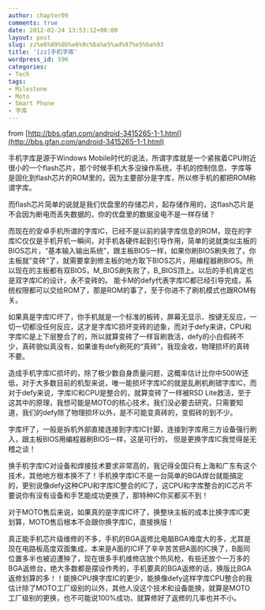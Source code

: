 ```yaml
---
author: chapter09
comments: true
date: 2012-02-24 13:53:12+00:00
layout: post
slug: zz%e6%89%8b%e6%9c%ba%e5%ad%97%e5%ba%93
title: '[zz]手机字库'
wordpress_id: 596
categories:
- Tech
tags:
- Milestone
- Moto
- Smart Phone
- 字库
---
```


from [http://bbs.gfan.com/android-3415265-1-1.html](http://bbs.gfan.com/android-3415265-1-1.html)

手机字库是源于Windows Mobile时代的说法，所谓字库就是一个紧挨着CPU附近很小的一个flash芯片，那个时候手机大多没操作系统，手机的控制信息、字库等是固化到flash芯片的ROM里的，因为主要部分是字库，所以修手机的都把ROM称谓字库。

而flash芯片简单的说就是我们优盘里的存储芯片，起存储作用的，这flash芯片是不会因为断电而丢失数据的，你的优盘里的数据没电不是一样存储？

而现在的安卓手机所谓的字库IC，已经不是以前的装字库信息的ROM，现在的字库IC仅仅是手机开机一瞬间，对手机各硬件起到引导作用，简单的说就类似主板的BIOS芯片，“基本输入输出系统”，跟主板BIOS一样，如果你刷BIOS刷失败了，你主板就”变砖“了，就需要拿到修主板的地方取下BIOS芯片，用编程器刷BIOS。所以现在的主板都有双BIOS，M_BIOS刷失败了，B_BIOS顶上。以后的手机肯定也是双字库IC的设计，永不变砖的。
能卡M的defy代表字库IC都已经引导完成，系统权限都可以交给ROM了，那是ROM的事了，至于你进不了刷机模式也跟ROM有关。<!-- more -->

如果真是字库IC坏了，你手机就是一个标准的板砖，屏幕无显示、按键无反应，一切一切都没任何反应，这才是字库IC损坏变砖的迹象，而对于defy来讲，CPU和字库IC是上下层整合了的，所以就算变砖了一样盲刷救活，defy的小白假砖不少，真砖貌似真没有，如果谁有defy刷死的“真砖”，我现金收，物理损坏的真砖不要。

造成手机字库IC损坏的，除了极少数自身质量问题，这概率估计比你中500W还低，对于大多数目前的机型来说，唯一能损坏字库IC的就是乱刷机刷错字库IC，而对于defy来说，字库IC和CPU是整合的，就算变砖了一样被RSD Lite救活，至于这其中的原理，我想可能是MOTO的核心技术，我们没必要去研究，只需要知道，我们的defy除了物理损坏以外，是不可能变真砖的，变假砖的到不少。

字库坏了，一般是拆机外部直接连接到字库IC针脚，连接到字库用三方设备强行刷入，跟主板BIOS用编程器刷BIOS一样，这是可行的， 但是更换字库IC我觉得是无稽之谈！

换手机字库IC对设备和焊接技术要求非常高的，我记得全国只有上海和广东有这个技术，其他地方根本换不了！手机换字库IC不是一台简单的BGA焊台就能搞定的，更别说像defy这种CPU和字库IC整合的IC了，这CPU和字库整合的IC芯片不要说你有没有设备和手艺能成功更换了，那特种IC你买都买不到！

对于MOTO售后来说，如果真的是字库IC坏了，换整块主板的成本比换字库IC更划算，MOTO售后根本不会跟你换字库IC，直接换版！

真正能手机芯片级维修的不多，手机的BGA返修比电脑BGA难度大的多，尤其是现在电路板高度双面集成，本来是A面的IC坏了辛辛苦苦把A面的IC换了，B面同位置多半也被迫遭殃了，现在很多手机维修店放个热风枪，有些还放个一万多的BGA返修台，绝大多数都是摆设作秀的，手机要真的BGA返修的话，换版比BGA返修划算的多！！能换CPU换字库IC的更少，能换像defy这样字库CPU整合的我估计除了MOTO工厂级别的以外，其他人没这个技术和设备能换，就算是MOTO工厂级别的更换，也不可能说100%成功，就算修好了返修的几率也并不小。
